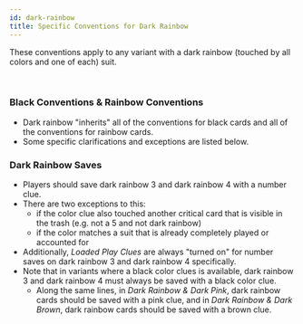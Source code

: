 ```yaml
---
id: dark-rainbow
title: Specific Conventions for Dark Rainbow
---
```


These conventions apply to any variant with a dark rainbow (touched by all colors and one of each) suit.

<br />

### Black Conventions & Rainbow Conventions

- Dark rainbow "inherits" all of the conventions for black cards and all of the conventions for rainbow cards.
- Some specific clarifications and exceptions are listed below.

### Dark Rainbow Saves

- Players should save dark rainbow 3 and dark rainbow 4 with a number clue.
- There are two exceptions to this:
  - if the color clue also touched another critical card that is visible in the trash (e.g. not a 5 and not dark rainbow)
  - if the color matches a suit that is already completely played or accounted for
- Additionally, *Loaded Play Clues* are always "turned on" for number saves on dark rainbow 3 and dark rainbow 4 specifically.
- Note that in variants where a black color clues is available, dark rainbow 3 and dark rainbow 4 must always be saved with a black color clue.
  - Along the same lines, in *Dark Rainbow & Dark Pink*, dark rainbow cards should be saved with a pink clue, and in *Dark Rainbow & Dark Brown*, dark rainbow cards should be saved with a brown clue.
